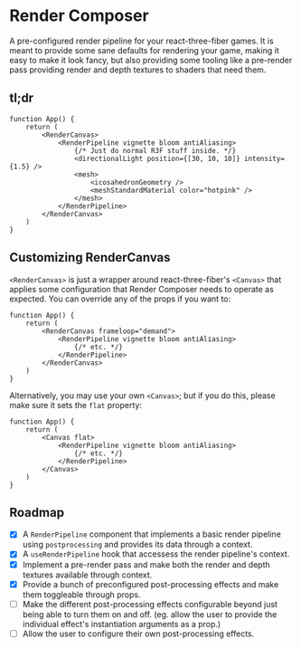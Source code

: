 # Render Composer

A pre-configured render pipeline for your react-three-fiber games. It is meant to provide some sane defaults for rendering your game, making it easy to make it look fancy, but also providing some tooling like a pre-render pass providing render and depth textures to shaders that need them.

## tl;dr

```tsx
function App() {
	return (
		<RenderCanvas>
			<RenderPipeline vignette bloom antiAliasing>
				{/* Just do normal R3F stuff inside. */}
				<directionalLight position={[30, 10, 10]} intensity={1.5} />
				<mesh>
					<icosahedronGeometry />
					<meshStandardMaterial color="hotpink" />
				</mesh>
			</RenderPipeline>
		</RenderCanvas>
	)
}
```

## Customizing RenderCanvas

`<RenderCanvas>` is just a wrapper around react-three-fiber's `<Canvas>` that applies some configuration that Render Composer needs to operate as expected. You can override any of the props if you want to:

```tsx
function App() {
	return (
		<RenderCanvas frameloop="demand">
			<RenderPipeline vignette bloom antiAliasing>
				{/* etc. */}
			</RenderPipeline>
		</RenderCanvas>
	)
}
```

Alternatively, you may use your own `<Canvas>`; but if you do this, please make sure it sets the `flat` property:

```tsx
function App() {
	return (
		<Canvas flat>
			<RenderPipeline vignette bloom antiAliasing>
				{/* etc. */}
			</RenderPipeline>
		</Canvas>
	)
}
```

## Roadmap

- [x] A `RenderPipeline` component that implements a basic render pipeline using `postprocessing` and provides its data through a context.
- [x] A `useRenderPipeline` hook that accessess the render pipeline's context.
- [x] Implement a pre-render pass and make both the render and depth textures available through context.
- [x] Provide a bunch of preconfigured post-processing effects and make them toggleable through props.
- [ ] Make the different post-processing effects configurable beyond just being able to turn them on and off. (eg. allow the user to provide the individual effect's instantiation arguments as a prop.)
- [ ] Allow the user to configure their own post-processing effects.
